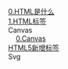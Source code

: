 [0.HTML是什么](./0.HTML是什么.md)  
[1.HTML标签](./1.HTML标签.md)  
Canvas  
&nbsp;&nbsp;&nbsp;&nbsp;[0.Canvas](./Canvas/0.Canvas.md)  
[HTML5新增标签](./HTML5新增标签.md)  
Svg